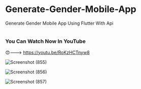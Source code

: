 # Generate-Gender-Mobile-App
Generate Gender Mobile App Using Flutter With Api

# <h3>You Can Watch Now In YouTube </h3>😍---> https://youtu.be/RoKzHCTnyw8

![Screenshot (855)](https://github.com/SE-LAPS/Generate-Gender-Mobile-App/assets/87580847/16f725ac-bd3a-45a8-94a2-720e43955f61)

![Screenshot (856)](https://github.com/SE-LAPS/Generate-Gender-Mobile-App/assets/87580847/892e73df-720d-44d6-8f11-f1e698f504d9)

![Screenshot (857)](https://github.com/SE-LAPS/Generate-Gender-Mobile-App/assets/87580847/46447623-d423-4446-b3c2-6f6776f9d484)
